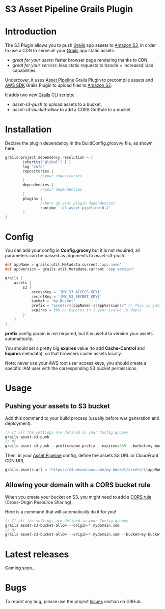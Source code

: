 
S3 Asset Pipeline Grails Plugin
===============================

# Introduction

The S3 Plugin allows you to push [Grails](http://grails.org) app assets to [Amazon S3](aws.amazon.com/s3/), in order to use a CDN to serve all your [Grails](http://grails.org) app static assets:

- *great for your users*: faster browser page rendering thanks to CDN,
- *great for your servers*: less static requests to handle = increased load capabilities.

Undercover, it uses [Asset Pipeline](http://grails.org/plugin/asset-pipeline) Grails Plugin to precompile assets and [AWS SDK](http://grails.org/plugin/aws-sdk) Grails Plugin to upload files to [Amazon S3](aws.amazon.com/s3/).

It adds two new [Grails](http://grails.org) CLI scripts:

- *asset-s3-push* to upload assets to a bucket,
- *asset-s3-bucket-allow* to add a CORS GetRule to a bucket.

# Installation

Declare the plugin dependency in the BuildConfig.groovvy file, as shown here:

```groovy
grails.project.dependency.resolution = {
		inherits("global") { }
		log "info"
		repositories {
                //your repositories
        }
        dependencies {
                //your dependencies
        }
		plugins {
				//here go your plugin dependencies
				runtime ':s3-asset-pipeline:0.1'
		}
}
```


# Config

You can add your config in **Config.groovy** but it is not required, all parameters can be passed as arguments to *asset-s3-push*.

```groovy
def appName = grails.util.Metadata.current.'app.name'
def appVersion = grails.util.Metadata.current.'app.version'

grails {
    assets {
        s3 {
            accessKey = '{MY_S3_ACCESS_KEY}'
            secretKey = '{MY_S3_SECRET_KEY}'
            bucket = 'my-bucket'
            prefix = "assets/${appName}-${appVersion}/" // This is just a prefix example
            expires = 365 // Expires in 1 year (value in days)
        }
    }
}
```

**prefix** config param is not required, but it is useful to version your assets automatically.

You should set a pretty big **expires** value (to add **Cache-Control** and **Expires** metadata), so that browsers cache assets locally.

Note: never use your AWS root user access keys, you should create a specific IAM user with the corresponding S3 bucket permissions.


# Usage

## Pushing your assets to S3 bucket

Add this command to your build process (usually before war generation and deployment).

```groovy
// If all the settings are defined in your Config.groovy
grails asset-s3-push
// Or
grails asset-s3-push --prefix=some-prefix --expires=365 --bucket=my-bucket --region=eu-west-1 --access-key=$MY_S3_ACCESS_KEY --secret-key=$MY_S3_SECRET_KEY
```

Then, in your [Asset Pipeline](http://grails.org/plugin/asset-pipeline) config, define the assets S3 URL or CloudFront CDN URL

```groovy
grails.assets.url = "https://s3.amazonaws.com/my-bucket/assets/${appName}-${appVersion}"
```

## Allowing your domain with a CORS bucket rule

When you create your bucket on S3, you might need to add a [CORS rule](http://docs.aws.amazon.com/AmazonS3/latest/dev/cors.html) (Cross-Origin Resource Sharing).

Here is a command that will automatically do it for you!

```groovy
// If all the settings are defined in your Config.groovy
grails asset-s3-bucket-allow --origin=*.mydomain.com
// Or
grails asset-s3-bucket-allow --origin=*.mydomain.com --bucket=my-bucket --region=eu-west-1 --access-key=$MY_S3_ACCESS_KEY --secret-key=$MY_S3_SECRET_KEY
```

# Latest releases

Coming soon...

# Bugs

To report any bug, please use the project [Issues](http://github.com/agorapulse/grails-s3-asset-pipeline/issues) section on GitHub.